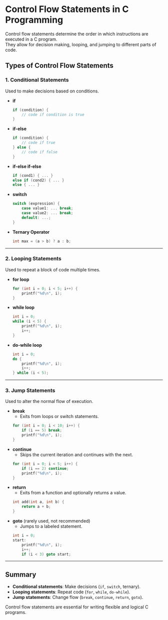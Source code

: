 # Control Flow Statements in C Programming

Control flow statements determine the order in which instructions are executed in a C program.  
They allow for decision making, looping, and jumping to different parts of code.

## Types of Control Flow Statements

### 1. Conditional Statements

Used to make decisions based on conditions.

- **if**
  ```c
  if (condition) {
      // code if condition is true
  }
  ```
- **if-else**
  ```c
  if (condition) {
      // code if true
  } else {
      // code if false
  }
  ```
- **if-else if-else**
  ```c
  if (cond1) { ... }
  else if (cond2) { ... }
  else { ... }
  ```
- **switch**
  ```c
  switch (expression) {
      case value1: ... break;
      case value2: ... break;
      default: ...;
  }
  ```
- **Ternary Operator**
  ```c
  int max = (a > b) ? a : b;
  ```

---

### 2. Looping Statements

Used to repeat a block of code multiple times.

- **for loop**
  ```c
  for (int i = 0; i < 5; i++) {
      printf("%d\n", i);
  }
  ```
- **while loop**
  ```c
  int i = 0;
  while (i < 5) {
      printf("%d\n", i);
      i++;
  }
  ```
- **do-while loop**
  ```c
  int i = 0;
  do {
      printf("%d\n", i);
      i++;
  } while (i < 5);
  ```

---

### 3. Jump Statements

Used to alter the normal flow of execution.

- **break**
  - Exits from loops or switch statements.
  ```c
  for (int i = 0; i < 10; i++) {
      if (i == 5) break;
      printf("%d\n", i);
  }
  ```
- **continue**
  - Skips the current iteration and continues with the next.
  ```c
  for (int i = 0; i < 5; i++) {
      if (i == 2) continue;
      printf("%d\n", i);
  }
  ```
- **return**
  - Exits from a function and optionally returns a value.
  ```c
  int add(int a, int b) {
      return a + b;
  }
  ```
- **goto** (rarely used, not recommended)
  - Jumps to a labeled statement.
  ```c
  int i = 0;
  start:
      printf("%d\n", i);
      i++;
      if (i < 3) goto start;
  ```

---

## Summary

- **Conditional statements**: Make decisions (`if`, `switch`, ternary).
- **Looping statements**: Repeat code (`for`, `while`, `do-while`).
- **Jump statements**: Change flow (`break`, `continue`, `return`, `goto`).

Control flow statements are essential for writing flexible and logical C programs.